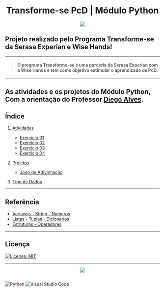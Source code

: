 <p>
<h1 align="center">Transforme-se PcD | Módulo Python</h1>
</p>

<p align="center">
<img src="https://www.python.org/static/community_logos/python-logo-generic.svg">
</p>


## Projeto realizado pelo Programa Transforme-se da Serasa Experian e Wise Hands!
***
> #### O programa Transforme-se é uma parceria da Serasa Experian com a Wise Hands e tem como objetivo estimular o aprendizado de PcD.

***

## As atividades e os projetos do Módulo Python, Com a orientação do Professor [Diego Alves](https://github.com/diegoalvesone).

## Índice

1. [Atividades](./Exercicio)
   * [Exercicio 01](./Exercicio/exercicio01.py)
   * [Exercicio 02](./Exercicio/exercicio02.py)
   * [Exercicio 03](./Exercicio/exercicio03.py)
   * [Exercicio 04](./Exercicio/exercicio04.py)
2. [Projetos](./projetos/)
   * [Jogo de Adivinhação](./Projeto%20Jogo%20de%20Adivinhação/jogo-adivinhacao.py)

3. [Tipo de Dados](./Aula-praticando/aula01.py)
  
***
## Referência
 
 - [Variaveis - String - Numeros](./pdf/Variaveis-string-numeros.pdf) 
 - [Listas - Tuplas - Dicionarios](./pdf/Listas-Tuplas-Dicionarios-atualizado.pdf)
 - [Estruturas - Operadores](./pdf/Estruturas-operadores-python.pdf)

******
## Licença

[![License: MIT](https://img.shields.io/badge/License-MIT-yellow.svg)](/LICENCE)

________________

<p align="center">
<img src="./img/image001.jpg">
</p>

****
![Python](https://img.shields.io/badge/python-3670A0?style=for-the-badge&logo=python&logoColor=ffdd54) ![Visual Studio Code](https://img.shields.io/badge/Visual%20Studio%20Code-0078d7.svg?style=for-the-badge&logo=visual-studio-code&logoColor=white)

